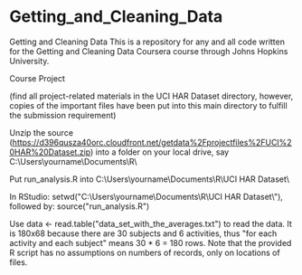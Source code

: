Getting_and_Cleaning_Data
=========================


Getting and Cleaning Data
This is a repository for any and all code written for the Getting and Cleaning Data Coursera course through Johns Hopkins University.

Course Project

(find all project-related materials in the UCI HAR Dataset directory, however, copies of the important files have been put into this main directory to fulfill the submission requirement)

Unzip the source (https://d396qusza40orc.cloudfront.net/getdata%2Fprojectfiles%2FUCI%20HAR%20Dataset.zip) into a folder on your local drive, say C:\Users\yourname\Documents\R\

Put run_analysis.R into C:\Users\yourname\Documents\R\UCI HAR Dataset\

In RStudio: setwd("C:\\Users\\yourname\\Documents\\R\\UCI HAR Dataset\\"), followed by: source("run_analysis.R")

Use data <- read.table("data_set_with_the_averages.txt") to read the data. It is 180x68 because there are 30 subjects and 6 activities, thus "for each activity and each subject" means 30 * 6 = 180 rows. Note that the provided R script has no assumptions on numbers of records, only on locations of files.
